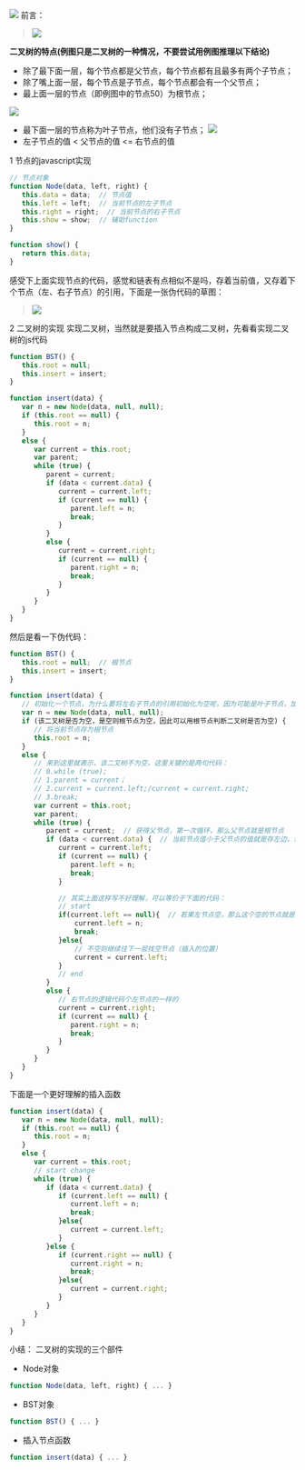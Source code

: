 
![](http://upload-images.jianshu.io/upload_images/2838289-d259ab582a7ee076.png?imageMogr2/auto-orient/strip%7CimageView2/2/w/1240)
前言：
>![](http://upload-images.jianshu.io/upload_images/2838289-a4d05edb6062df13.png?imageMogr2/auto-orient/strip%7CimageView2/2/w/1240)


**二叉树的特点(例图只是二叉树的一种情况，不要尝试用例图推理以下结论)**
- 除了最下面一层，每个节点都是父节点，每个节点都有且最多有两个子节点；
- 除了嘴上面一层，每个节点是子节点，每个节点都会有一个父节点；
- 最上面一层的节点（即例图中的节点50）为根节点；

![](http://upload-images.jianshu.io/upload_images/2838289-e0e3b9a05871efaa.png?imageMogr2/auto-orient/strip%7CimageView2/2/w/1240)

- 最下面一层的节点称为叶子节点，他们没有子节点；
![](http://upload-images.jianshu.io/upload_images/2838289-da27d2f6031b1d36.png?imageMogr2/auto-orient/strip%7CimageView2/2/w/1240)
- 左子节点的值 < 父节点的值 <= 右节点的值

1 节点的javascript实现
```js
// 节点对象
function Node(data, left, right) {
   this.data = data;  // 节点值
   this.left = left;  // 当前节点的左子节点
   this.right = right;  // 当前节点的右子节点
   this.show = show;  // 辅助function
}

function show() {
   return this.data;
}
```
感受下上面实现节点的代码，感觉和链表有点相似不是吗，存着当前值，又存着下个节点（左、右子节点）的引用，下面是一张伪代码的草图：
>![](http://upload-images.jianshu.io/upload_images/2838289-d7aede07576cc831.png?imageMogr2/auto-orient/strip%7CimageView2/2/w/1240)

2 二叉树的实现
实现二叉树，当然就是要插入节点构成二叉树，先看看实现二叉树的js代码
```js
function BST() {
   this.root = null;
   this.insert = insert;
}

function insert(data) {
   var n = new Node(data, null, null);
   if (this.root == null) {
      this.root = n;
   }
   else {
      var current = this.root;
      var parent;
      while (true) {
         parent = current;
         if (data < current.data) {
            current = current.left;
            if (current == null) {
               parent.left = n;
               break;
            }
         }
         else {
            current = current.right;
            if (current == null) {
               parent.right = n;
               break;
            }
         }
      }
   }
}
```
然后是看一下伪代码：
```js
function BST() {
   this.root = null;  // 根节点
   this.insert = insert;
}

function insert(data) {
   // 初始化一个节点，为什么要将左右子节点的引用初始化为空呢，因为可能是叶子节点，加入他有子节点，会在下面的代码添加
   var n = new Node(data, null, null);
   if (该二叉树是否为空，是空则根节点为空，因此可以用根节点判断二叉树是否为空) {
      // 将当前节点存为根节点
      this.root = n;
   }
   else {
      // 来到这里就表示，该二叉树不为空，这里关键的是两句代码：
      // 0.while (true);
      // 1.parent = current；
      // 2.current = current.left;/current = current.right;
      // 3.break;
      var current = this.root;
      var parent;
      while (true) {
         parent = current;  // 获得父节点，第一次循环，那么父节点就是根节点
         if (data < current.data) {  // 当前节点值小于父节点的值就是存左边，记得二叉树的特点吧，如果真是小于父节点，那么就说明该节点属于，该父节点的左子树。
            current = current.left;
            if (current == null) {
               parent.left = n;
               break;
            }

            // 其实上面这样写不好理解，可以等价于下面的代码：
            // start
            if(current.left == null){  // 若果左节点空，那么这个空的节点就是我们要插入的位置
                current.left = n;
                break;
            }else{
                // 不空则继续往下一层找空节点（插入的位置）
                current = current.left;
            }
            // end
         }
         else {
            // 右节点的逻辑代码个左节点的一样的
            current = current.right;
            if (current == null) {
               parent.right = n;
               break;
            }
         }
      }
   }
}
```

下面是一个更好理解的插入函数
```js
function insert(data) {
   var n = new Node(data, null, null);
   if (this.root == null) {
      this.root = n;
   }
   else {
      var current = this.root;
      // start change
      while (true) {
         if (data < current.data) {
            if (current.left == null) {
               current.left = n;
               break;
            }else{
               current = current.left;
            }
         }else {
            if (current.right == null) {
               current.right = n;
               break;
            }else{
               current = current.right;
            }
         }
      }
   }
}
```
小结：
二叉树的实现的三个部件
- Node对象
```js
function Node(data, left, right) { ... }
```
- BST对象
```js
function BST() { ... }
```
- 插入节点函数
```js
function insert(data) { ... }
```


